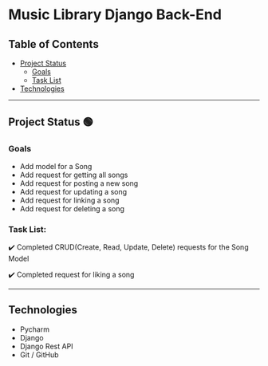 # Music Library Django Back-End

## Table of Contents
- [Project Status](#project-status)
   - [Goals](#goals)
   - [Task List](#task-list)
- [Technologies](#technologies)

---
## Project Status :green_circle:
### Goals
- Add model for a Song
- Add request for getting all songs
- Add request for posting a new song
- Add request for updating a song
- Add request for linking a song
- Add request for deleting a song

### Task List: 
:heavy_check_mark: Completed CRUD(Create, Read, Update, Delete) requests for the Song Model

:heavy_check_mark: Completed request for liking a song

<!--- 
Emojis for the Task List:
DONE =      :heavy_check_mark:
NOT DONE =  :x:
WIP =       :recycle:
BUGGED =    :warning:
 --->

---
## Technologies
- Pycharm
- Django
- Django Rest API
- Git / GitHub
